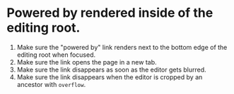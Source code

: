 # Powered by rendered inside of the editing root.

1. Make sure the "powered by" link renders next to the bottom edge of the editing root when focused.
1. Make sure the link opens the page in a new tab.
1. Make sure the link disappears as soon as the editor gets blurred.
1. Make sure the link disappears when the editor is cropped by an ancestor with `overflow`.
